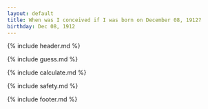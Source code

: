 ```yaml
---
layout: default
title: When was I conceived if I was born on December 08, 1912?
birthday: Dec 08, 1912
---
```


{% include header.md %}

{% include guess.md %}

{% include calculate.md %}

{% include safety.md %}

{% include footer.md %}



